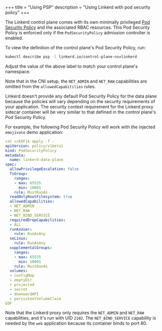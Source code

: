 +++
title = "Using PSP"
description = "Using Linkerd with pod security policy"
+++

The Linkerd control plane comes with its own minimally privileged
[Pod Security Policy](https://kubernetes.io/docs/concepts/policy/pod-security-policy/)
and the associated RBAC resources. This Pod Security Policy is enforced only if
the `PodSecurityPolicy` admission controller is enabled.

To view the definition of the control plane's Pod Security Policy, run:

```bash
kubectl describe psp -l linkerd.io/control-plane-ns=linkerd
```

Adjust the value of the above label to match your control plane's namespace.

Note that in the CNI setup, the `NET_ADMIN` and `NET_RAW` capabilities are
omitted from the `allowedCapabitilies` rules.

Linkerd doesn't provide any default Pod Security Policy for the data plane
because the policies will vary depending on the security requirements of your
application. The security context requirement for the Linkerd proxy sidecar
container will be very similar to that defined in the control plane's Pod
Security Policy.

For example, the following Pod Security Policy will work with the injected
`emojivoto` demo application:

```yaml
cat <<EOF|k apply -f -
apiVersion: policy/v1beta1
kind: PodSecurityPolicy
metadata:
  name: linkerd-data-plane
spec:
  allowPrivilegeEscalation: false
  fsGroup:
    ranges:
    - max: 65535
      min: 10001
    rule: MustRunAs
  readOnlyRootFilesystem: true
  allowedCapabilities:
  - NET_ADMIN
  - NET_RAW
  - NET_BIND_SERVICE
  requiredDropCapabilities:
  - ALL
  runAsUser:
    rule: RunAsAny
  seLinux:
    rule: RunAsAny
  supplementalGroups:
    ranges:
    - max: 65535
      min: 10001
    rule: MustRunAs
  volumes:
  - configMap
  - emptyDir
  - projected
  - secret
  - downwardAPI
  - persistentVolumeClaim
EOF
```

Note that the Linkerd proxy only requires the `NET_ADMIN` and `NET_RAW`
capabilities, and it's run with UID `2102`. The `NET_BIND_SERVICE` capability is
needed by the `web` application because its container binds to port 80.
